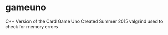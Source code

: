# gameuno
C++ Version of the Card Game Uno
Created Summer 2015
valgrind used to check for memory errors 


